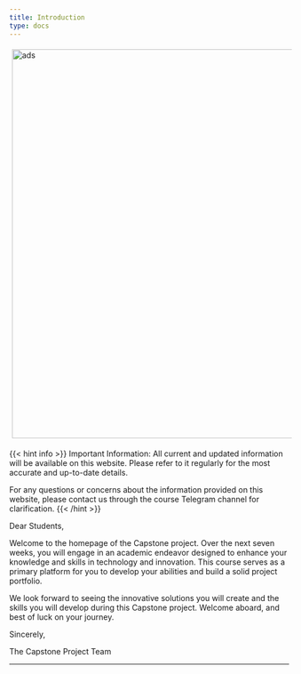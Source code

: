 ```yaml
---
title: Introduction
type: docs
---
```


<div class="wrapper" style="display: flex; justify-content: left; align-items: center;">
    <img src="/capstone_logo.png" alt="ads" width="700" style="padding: 5px; border-radius: 5px; box-shadow: 0 0px 0px rgba(0,0,0,0.45);">
</div>


{{< hint info >}}
Important Information:
All current and updated information will be available on this website. Please refer to it regularly for the most accurate and up-to-date details.

For any questions or concerns about the information provided on this website, please contact us through the course Telegram channel for clarification.
{{< /hint >}}

Dear Students,

Welcome to the homepage of the Capstone project. Over the next seven weeks, you will engage in an academic endeavor designed to enhance your knowledge and skills in technology and innovation. This course serves as a primary platform for you to develop your abilities and build a solid project portfolio.

We look forward to seeing the innovative solutions you will create and the skills you will develop during this Capstone project. Welcome aboard, and best of luck on your journey.

Sincerely,

The Capstone Project Team


----
